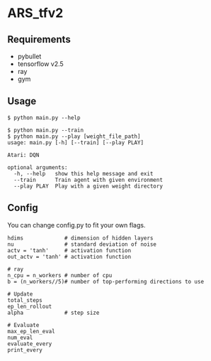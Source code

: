 # ARS_tfv2

## Requirements

- pybullet
- tensorflow v2.5
- ray
- gym

## Usage

```
$ python main.py --help

$ python main.py --train
$ python main.py --play [weight_file_path]
usage: main.py [-h] [--train] [--play PLAY]

Atari: DQN

optional arguments:
  -h, --help   show this help message and exit
  --train      Train agent with given environment
  --play PLAY  Play with a given weight directory
```

## Config
You can change config.py to fit your own flags.

```
hdims             # dimension of hidden layers
nu                # standard deviation of noise
actv = 'tanh'     # activation function
out_actv = 'tanh' # activation function

# ray
n_cpu = n_workers # number of cpu
b = (n_workers//5)# number of top-performing directions to use

# Update
total_steps
ep_len_rollout
alpha             # step size

# Evaluate
max_ep_len_eval
num_eval
evaluate_every
print_every

```
